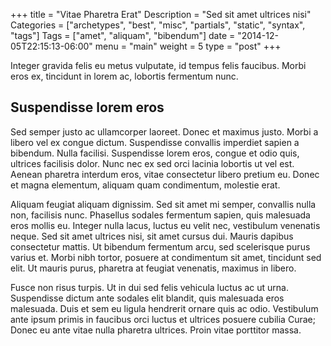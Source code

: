 +++
title = "Vitae Pharetra Erat"
Description = "Sed sit amet ultrices nisi"
Categories = ["archetypes", "best", "misc", "partials", "static", "syntax", "tags"]
Tags = ["amet", "aliquam", "bibendum"]
date = "2014-12-05T22:15:13-06:00"
menu = "main"
weight = 5
type = "post"
+++

Integer gravida felis eu metus
vulputate, id tempus felis faucibus. Morbi eros ex, tincidunt in lorem
ac, lobortis fermentum nunc.
<!--more-->

## Suspendisse lorem eros

Sed semper justo ac ullamcorper laoreet. Donec et maximus justo. Morbi
a libero vel ex congue dictum. Suspendisse convallis imperdiet sapien
a bibendum. Nulla facilisi. Suspendisse lorem eros, congue et odio
quis, ultrices facilisis dolor. Nunc nec ex sed orci lacinia lobortis
ut vel est. Aenean pharetra interdum eros, vitae consectetur libero
pretium eu. Donec et magna elementum, aliquam quam condimentum,
molestie erat.

Aliquam feugiat aliquam dignissim. Sed sit amet mi semper, convallis
nulla non, facilisis nunc. Phasellus sodales fermentum sapien, quis
malesuada eros mollis eu. Integer nulla lacus, luctus eu velit nec,
vestibulum venenatis neque. Sed sit amet ultrices nisi, sit amet
cursus dui. Mauris dapibus consectetur mattis. Ut bibendum fermentum
arcu, sed scelerisque purus varius et. Morbi nibh tortor, posuere at
condimentum sit amet, tincidunt sed elit. Ut mauris purus, pharetra at
feugiat venenatis, maximus in libero.

Fusce non risus turpis. Ut in dui sed felis vehicula luctus ac ut
urna. Suspendisse dictum ante sodales elit blandit, quis malesuada
eros malesuada. Duis et sem eu ligula hendrerit ornare quis ac odio.
Vestibulum ante ipsum primis in faucibus orci luctus et ultrices
posuere cubilia Curae; Donec eu ante vitae nulla pharetra ultrices.
Proin vitae porttitor massa.